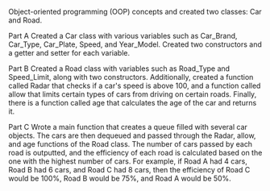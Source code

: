 Object-oriented programming (OOP) concepts and created two classes: Car and Road.

Part A 
Created a Car class with various variables such as Car_Brand, Car_Type, Car_Plate, Speed, and Year_Model. Created two constructors and a getter and setter for each variable.

Part B
Created a Road class with variables such as Road_Type and Speed_Limit, along with two constructors. Additionally, created a function called Radar that checks if a car's speed is above 100, and a function called allow that limits certain types of cars from driving on certain roads. Finally, there is a function called age that calculates the age of the car and returns it.

Part C
Wrote a main function that creates a queue filled with several car objects. The cars are then dequeued and passed through the Radar, allow, and age functions of the Road class. The number of cars passed by each road is outputted, and the efficiency of each road is calculated based on the one with the highest number of cars. For example, if Road A had 4 cars, Road B had 6 cars, and Road C had 8 cars, then the efficiency of Road C would be 100%, Road B would be 75%, and Road A would be 50%.
